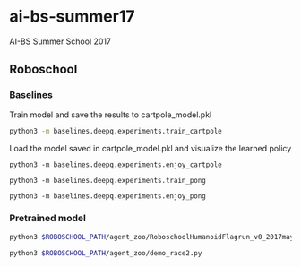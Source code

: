 # ai-bs-summer17
AI-BS Summer School 2017

## Roboschool
### Baselines
Train model and save the results to cartpole_model.pkl
```sh
python3 -m baselines.deepq.experiments.train_cartpole
```
Load the model saved in cartpole_model.pkl and visualize the learned policy
```
python3 -m baselines.deepq.experiments.enjoy_cartpole
```
```
python3 -m baselines.deepq.experiments.train_pong
```
```
python3 -m baselines.deepq.experiments.enjoy_pong
```
### Pretrained model
```sh
python3 $ROBOSCHOOL_PATH/agent_zoo/RoboschoolHumanoidFlagrun_v0_2017may.py
```

```sh
python3 $ROBOSCHOOL_PATH/agent_zoo/demo_race2.py
```

